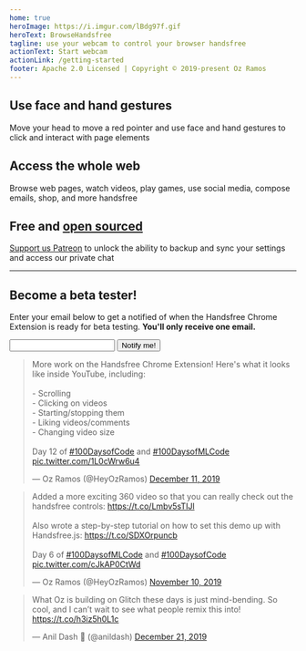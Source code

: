 ```yaml
---
home: true
heroImage: https://i.imgur.com/lBdg97f.gif
heroText: BrowseHandsfree
tagline: use your webcam to control your browser handsfree
actionText: Start webcam
actionLink: /getting-started
footer: Apache 2.0 Licensed | Copyright © 2019-present Oz Ramos
---
```


<!-- Features section -->
<div class="features">
  <div class="feature">
    <h2>Use face and hand gestures</h2>
    <p>Move your head to move a red pointer and use face and hand gestures to click and interact with page elements</p>
  </div>
  <div class="feature">
    <h2>Access the whole web</h2>
    <p>Browse web pages, watch videos, play games, use social media, compose emails, shop, and more handsfree</p>
  </div>
  <div class="feature">
    <h2>Free and <a href="https://github.com/handsfreejs/browsehandsfree.com">open sourced</a></h2>
    <p><a href="https://patreon.com/handsfreeJS">Support us Patreon</a> to unlock the ability to backup and sync your settings and access our private chat</p>
  </div>
</div>

---

<div class="card">
  <h2>Become a beta tester!</h2>

  <p>Enter your email below to get a notified of when the Handsfree Chrome Extension is ready for beta testing. <strong>You'll only receive one email.</strong></p>

  <!-- Mailchimp -->
  <form action="https://handsfree.us4.list-manage.com/subscribe/post?u=68fc2805161cded43e4f479fb&amp;id=d3a6b8610f" method="post">
    <div class="input-button-pair">
      <input type="email" name="EMAIL" label="Enter your email">
      <button type="submit" name="subscribe" value="Subscribe"> Notify me!</button>
    </div>
    <div style="position: absolute; left: -5000px;" aria-hidden="true"><input type="text" name="b_68fc2805161cded43e4f479fb_d3a6b8610f" tabindex="-1" value=""></div>
  </form>
</div>

<!-- Tweets -->
<div class="features">
  <div class="feature">
    <blockquote class="twitter-tweet"><p lang="en" dir="ltr">More work on the Handsfree Chrome Extension! Here&#39;s what it looks like inside YouTube, including:<br><br>- Scrolling<br>- Clicking on videos<br>- Starting/stopping them<br>- Liking videos/comments<br>- Changing video size<br><br>Day 12 of <a href="https://twitter.com/hashtag/100DaysofCode?src=hash&amp;ref_src=twsrc%5Etfw">#100DaysofCode</a> and <a href="https://twitter.com/hashtag/100DaysofMLCode?src=hash&amp;ref_src=twsrc%5Etfw">#100DaysofMLCode</a> <a href="https://t.co/1L0cWrw6u4">pic.twitter.com/1L0cWrw6u4</a></p>&mdash; Oz Ramos (@HeyOzRamos) <a href="https://twitter.com/HeyOzRamos/status/1204905957563588608?ref_src=twsrc%5Etfw">December 11, 2019</a></blockquote>
  </div>
  <div class="feature">
    <blockquote class="twitter-tweet"><p lang="en" dir="ltr">Added a more exciting 360 video so that you can really check out the handsfree controls: <a href="https://t.co/Lmbv5sTIJl">https://t.co/Lmbv5sTIJl</a><br><br>Also wrote a step-by-step tutorial on how to set this demo up with Handsfree.js: <a href="https://t.co/SDXOrpuncb">https://t.co/SDXOrpuncb</a><br><br>Day 6 of <a href="https://twitter.com/hashtag/100DaysofMLCode?src=hash&amp;ref_src=twsrc%5Etfw">#100DaysofMLCode</a> and <a href="https://twitter.com/hashtag/100DaysofCode?src=hash&amp;ref_src=twsrc%5Etfw">#100DaysofCode</a> <a href="https://t.co/cJkAP0CtWd">pic.twitter.com/cJkAP0CtWd</a></p>&mdash; Oz Ramos (@HeyOzRamos) <a href="https://twitter.com/HeyOzRamos/status/1193377112100503552?ref_src=twsrc%5Etfw">November 10, 2019</a></blockquote>
  </div>
  <div class="feature">
    <blockquote class="twitter-tweet"><p lang="en" dir="ltr">What Oz is building on Glitch these days is just mind-bending. So cool, and I can’t wait to see what people remix this into! <a href="https://t.co/h3iz5h0L1c">https://t.co/h3iz5h0L1c</a></p>&mdash; Anil Dash 🥭 (@anildash) <a href="https://twitter.com/anildash/status/1208417855852679168?ref_src=twsrc%5Etfw">December 21, 2019</a></blockquote>
  </div>
</div>

<script>
  const $script = document.createElement('script')
  $script.src = 'https://platform.twitter.com/widgets.js'
  document.body.appendChild($script)
</script>
